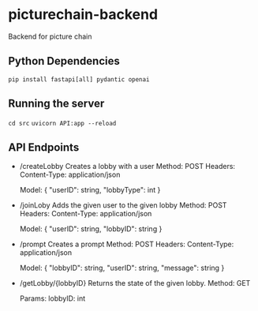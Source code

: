 # picturechain-backend
Backend for picture chain

## Python Dependencies
`pip install fastapi[all] pydantic openai`

## Running the server
`cd src`
`uvicorn API:app --reload`


## API Endpoints

* /createLobby
    Creates a lobby with a user
    Method: POST
    Headers: 
        Content-Type: application/json 

    Model: {
            "userID": string,
            "lobbyType": int 
        }

* /joinLoby
    Adds the given user to the given lobby
    Method: POST
    Headers: 
        Content-Type: application/json 

    Model: {
            "userID": string,
            "lobbyID": string 
        }

* /prompt
    Creates a prompt
    Method: POST
    Headers: 
        Content-Type: application/json 

    Model: {
            "lobbyID": string,
            "userID": string,
            "message": string
        }

* /getLobby/{lobbyID} 
    Returns the state of the given lobby.
    Method: GET

    Params:
        lobbyID: int